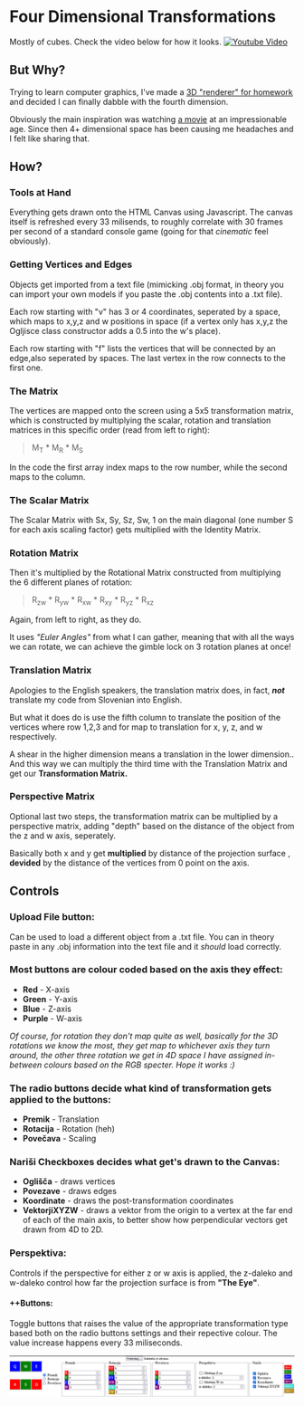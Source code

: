 # Four Dimensional Transformations
Mostly of cubes. Check the video below for how it looks.
[![Youtube Video](http://img.youtube.com/vi/F4igtIzGCwk/0.jpg)](http://www.youtube.com/watch?v=F4igtIzGCwk)

## But Why?

Trying to learn computer graphics, I've made a [3D "renderer" for homework](https://github.com/Zvmcevap/Canvas3d-RGTI-Homework) and decided I can finally dabble with the fourth dimension.


Obviously the main inspiration was watching [a movie](https://www.imdb.com/title/tt0285492/) at an impressionable age.
Since then 4+ dimensional space has been causing me headaches and I felt like sharing that.

## How?
### Tools at Hand
Everything gets drawn onto the HTML Canvas using Javascript. The canvas itself is refreshed every 33 milisends, to roughly correlate with 30 frames per second of a standard console game (going for that *cinematic* feel obviously).

### Getting Vertices and Edges
Objects get imported from a text file (mimicking .obj format, in theory you can import your own models if you paste the .obj contents into a .txt file).

Each row starting with "v" has 3 or 4 coordinates, seperated by a space, which maps to x,y,z and w positions in space (if a vertex only has x,y,z the Ogljisce class constructor adds a 0.5 into the w's place).

Each row starting with "f" lists the vertices that will be connected by an edge,also seperated by spaces. The last vertex in the row connects to the first one.

### The Matrix

The vertices are mapped onto the screen using a 5x5 transformation matrix, which is constructed by multiplying the scalar, rotation and translation matrices in this specific order (read from left to right):
>M<sub>T</sub> * M<sub>R</sub> * M<sub>S</sub>

In the code the first array index maps to the row number, while the second maps to the column.

### The Scalar Matrix
The Scalar Matrix with Sx, Sy, Sz, Sw, 1 on the main diagonal (one number S for each axis scaling factor) gets multiplied with the Identity Matrix.

### Rotation Matrix
Then it's multiplied by the Rotational Matrix constructed from multiplying the 6 different planes of rotation:
>R<sub>zw</sub> * R<sub>yw</sub> * R<sub>xw</sub> * R<sub>xy</sub> * R<sub>yz</sub> * R<sub>xz</sub> 

Again, from left to right, as they do.

It uses *"Euler Angles"* from what I can gather, meaning that with all the ways we can rotate, we can achieve the gimble lock on 3 rotation planes at once!

### Translation Matrix
Apologies to the English speakers, the translation matrix does, in fact, ***not*** translate my code from Slovenian into English.

But what it does do is use the fifth column to translate the position of the vertices where row 1,2,3 and for map to translation for x, y, z, and w respectively.

A shear in the higher dimension means a translation in the lower dimension.. And this way we can multiply the third time with the Translation Matrix and get our **Transformation Matrix.**

### Perspective Matrix
Optional last two steps, the transformation matrix can be multiplied by a perspective matrix, adding "depth" based on the distance of the object from the z and w axis, seperately.

Basically both x and y get **multiplied** by distance of the projection surface , **devided** by the distance of the vertices from 0 point on the axis.

## Controls
### Upload File button:
Can be used to load a different object from a .txt file. You can in theory paste in any .obj information into the text file and it *should* load correctly.

### Most buttons are colour coded based on the axis they effect:
- **Red** - X-axis
- **Green** - Y-axis
- **Blue** - Z-axis
- **Purple** - W-axis

*Of course, for rotation they don't map quite as well, basically for the 3D rotations we know the most, they get map to whichever axis they turn around, the other three rotation we get in 4D space I have assigned in-between colours based on the RGB specter. Hope it works :)*

### The radio buttons decide what kind of transformation gets applied to the buttons:
- **Premik** - Translation
- **Rotacija** - Rotation (heh)
- **Povečava** - Scaling

### Nariši Checkboxes decides what get's drawn to the Canvas:
- **Oglišča** - draws vertices
- **Povezave** - draws edges
- **Koordinate** - draws the post-transformation coordinates
- **VektorjiXYZW** - draws a vektor from the origin to a vertex at the far end of each of the main axis, to better show how perpendicular vectors get drawn from 4D to 2D.

### Perspektiva:

Controls if the perspective for either z or w axis is applied, the z-daleko and w-daleko control how far the projection surface is from **"The Eye"**.


#### ++Buttons:

Toggle buttons that raises the value of the appropriate transformation type based both on the radio buttons settings and their repective colour. The value increase happens every 33 miliseconds.


![alt text](https://github.com/Zvmcevap/CanvasExtraD/blob/master/Controls.png "Pic of the controls I hope")